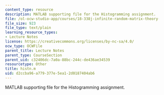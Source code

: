 ```yaml
---
content_type: resource
description: MATLAB supporting file for the Histogramming assignment.
file: /ol-ocw-studio-app/courses/18-338j-infinite-random-matrix-theory-fall-2004/d2ccba96a779377e5ea12d0187404ab6_histn.m
file_size: 923
file_type: text/plain
learning_resource_types:
- Lecture Notes
license: https://creativecommons.org/licenses/by-nc-sa/4.0/
ocw_type: OCWFile
parent_title: Lecture Notes
parent_type: CourseSection
parent_uid: c32406dc-7a0a-88bc-244c-de436ae34539
resourcetype: Other
title: histn.m
uid: d2ccba96-a779-377e-5ea1-2d0187404ab6
---
```

MATLAB supporting file for the Histogramming assignment.
